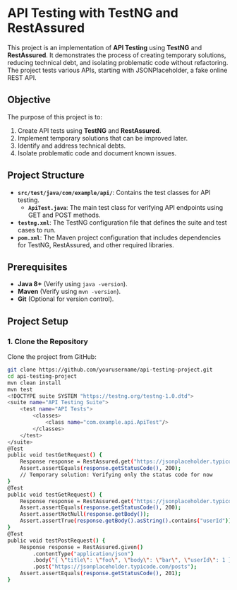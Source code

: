 # API Testing with TestNG and RestAssured

This project is an implementation of **API Testing** using **TestNG** and **RestAssured**. It demonstrates the process of creating temporary solutions, reducing technical debt, and isolating problematic code without refactoring. The project tests various APIs, starting with JSONPlaceholder, a fake online REST API.

## Objective

The purpose of this project is to:

1. Create API tests using **TestNG** and **RestAssured**.
2. Implement temporary solutions that can be improved later.
3. Identify and address technical debts.
4. Isolate problematic code and document known issues.

## Project Structure

- **`src/test/java/com/example/api/`**: Contains the test classes for API testing.
  - **`ApiTest.java`**: The main test class for verifying API endpoints using GET and POST methods.
- **`testng.xml`**: The TestNG configuration file that defines the suite and test cases to run.
- **`pom.xml`**: The Maven project configuration that includes dependencies for TestNG, RestAssured, and other required libraries.

## Prerequisites

- **Java 8+** (Verify using `java -version`).
- **Maven** (Verify using `mvn -version`).
- **Git** (Optional for version control).

## Project Setup

### 1. Clone the Repository

Clone the project from GitHub:

```bash
git clone https://github.com/yourusername/api-testing-project.git
cd api-testing-project
mvn clean install
mvn test
<!DOCTYPE suite SYSTEM "https://testng.org/testng-1.0.dtd">
<suite name="API Testing Suite">
    <test name="API Tests">
        <classes>
            <class name="com.example.api.ApiTest"/>
        </classes>
    </test>
</suite>
@Test
public void testGetRequest() {
    Response response = RestAssured.get("https://jsonplaceholder.typicode.com/posts/1");
    Assert.assertEquals(response.getStatusCode(), 200);
    // Temporary solution: Verifying only the status code for now
}
@Test
public void testGetRequest() {
    Response response = RestAssured.get("https://jsonplaceholder.typicode.com/posts/1");
    Assert.assertEquals(response.getStatusCode(), 200);
    Assert.assertNotNull(response.getBody());
    Assert.assertTrue(response.getBody().asString().contains("userId"));
}
@Test
public void testPostRequest() {
    Response response = RestAssured.given()
        .contentType("application/json")
        .body("{ \"title\": \"foo\", \"body\": \"bar\", \"userId\": 1 }")
        .post("https://jsonplaceholder.typicode.com/posts");
    Assert.assertEquals(response.getStatusCode(), 201);
}

